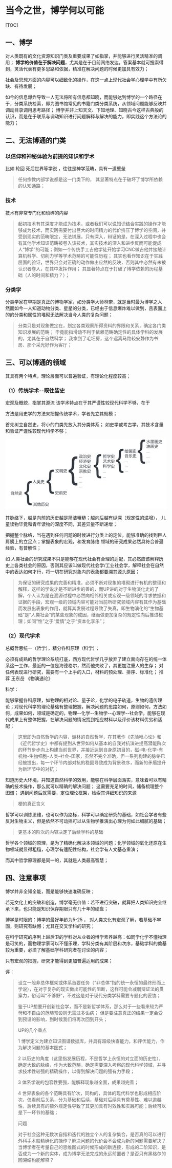 # 当今之世，博学何以可能

[TOC]





## 一、博学

对人类既有的文化资源知识门类及重要成果了如指掌，并能够进行灵活精准的调用；
**博学的价值在于解决问题**，尤其是在于目前网络发达，答案基本就可搜索得到，灵活代表有更多思路和依据，精准在解决问题的时候更加具有效力；

社会及思想方面的内容可以细致化的操作，在这一点上现代社会学心理学中有所欠缺、有待发展；

如今的信息爆炸导致一人无法将所有信息都知晓，而能够达到博学的一个路径在于，分类系统检索，即为图书馆常见的书籍门类分类系统，从领域问题能够反映并调动目录调用思考路径；
博学并非上知天文、下知地理、知晓古今这样古典般的认识，而是在于联系与调动知识进行问题解释与解决的能力，即实践这个方法论的能力；

## 二、无法博通的门类

### 以信仰和神秘体验为前提的知识和学术

比如 轮回 死后世界等学说 ，往往是神学范畴，具有一道壁垒

> 任何宗教内部学说都是这一门类下的， 其显著特点在于破坏了博学所依赖的认知通路；

### 技术

技术有非常专门化和琐碎的内容

> 起初技术有其深度才能成为技术，或者我们可以说知识结合实践的操作才能够成为技术，而实践需要付出巨大的时间精力的代价挤压了博学的空间，并受到现实的范畴限定，无法铺展，只有深入，辩证的是，在深入过程中也会有其他学术知识范畴被卷入该技术，其实技术的深入和进步反而可能促成人“博学”的可能；例如一个传统手工吉他学徒开始学习CNC做吉他并接触计算机科学、切削力学等学术范畴的可能性历程；
> 其实也看作知识在于实践层面的验证，世界只会对正确的动作做出应然的反映，否则其中必然有未被认识者卷入，在其中发挥作用；
> 其显著特点在于打破了博学依赖的历程基础（人的时间和精力？）；

### 分类学

分类学家在早期是真正的博物学家，如分类学大师林奈，就是当时最为博学之人
然而如今一人知道动物分类、星星的分类，已经由于信息爆炸难以做到，且表面上的的分类和属性的堆砌无法解决当今人类的复杂问题；

> 分类只是对现象做定在，划定各类观察所得资料的界限和关系，确定各门类知识发展的范畴；
> 毕竟能指滑动不利于依赖范畴确定性的具体学科的发展的，尤其在于自然科学；
> 我拿到了毛坯房，这个远离马路较安静作为书房、那个采光好作为客厅；



## 三、可以博通的领域

其具有两个特点，理论层面可以普遍验证，有理论化程度较高；

### （1）传统学术--既往皆史

宏观及概貌，指掌其源流
该学术特点在于其严谨性较现代科学不够，在于

方法是用史学的方法来把握传统学术，学者先立其规模；

首先树立自然史，将小的门类先放入其分类体系；
如史学或考古学，其技术含量和验证严谨性较现代科学不够；

<img src="../Untitled.assets/image-20230205150922230.png" alt="image-20230205150922230" style="zoom:67%;" />

 其脉络下，越是向前的历史越是简洁粗糙；越向后越有纵深（规定性的递增）， 儿童读物毕竟和青年读物的深度不同，其差异量不断递增；

把握整个脉络，当在遇到任何问题的时候进行分类上的定位，能够准确的找到巨人肩膀上的立足点；掌握表象的宏观，和发育脉络
领域的研究成果必然具符合普遍经验，有普解性；

如 人类社会的研究成果不只是能够在现代社会有合理的适配，其必然应该解释历史上各类社会的原因，否则其应该叫做现代社会学/工业社会学，解释社会在自然中的表达如何才行，将一切在研究对象内的表象都要溯其源头原因；

> 为保证的研究成果的完善和精准，必须不断对现象的堆砌进行有机的整理和解释，这样的学说才是不断进步的善的，而UP讲的对于生物演化史的了解，个人认为是在溯源过程中必然向相邻相关或宏观一级领域的寻求依据和证据的手段，宏观一级的领域内容可能对当前所研究领域内容有其作为基础而发展出表象的作用，就算其发展过程导致了失真，即生物演化的“生物基础”是“人类社会”的某些现象的成因，继而做更加复杂的规定性向后推进梳理；如同“性”之于“爱情”之于“资本化享乐”；



### （2）现代学术

总概哲思统一（哲学），精分各科原理（科学）；

必须有成熟的哲学理论系统打底，西方现代哲学几乎放弃了建立面向存在的统一体系这一工作，最近的一位是海德格尔，然而他失败了，其更加注重人的生存；
对任何表现进行研究，需要有一个上手的入口，材料的预处理、排序、标准化；
推荐 王东岳 《物演通论》



科学：

能够掌握各科原理，如物理的相对论、量子论，化学的电子轨道，生物的遗传理论；对现代科学的理论基础有整理把握，解决问题的思路如何，原则如何，方法如何，成果如何，领域是确定的，物理--化学--生物学--心理学--社会学，能够在现代成果上有整体把握，在解决问题的情况找到相应材料以及评价该材料优劣和适配；

> 这里即为自然哲学的内容，谢林的自然哲学，在其著作《先验唯心论》和《近代哲学史》中都有提到从世界如何从基本的自我对抗演进提高潜能阶次的环节步步向上构建当前世界，并接近达到自身原初目的，磁-电-化学-有机物-生物细胞-人类-社会-国家，虽然不完全准确，但一系列构建的脉络已经被提出，每一个环节内部对抗的稳固导致成为背景秩序，而新的矛盾提升为新环节中的对抗；



知道历史大环境，并知道自然科学的效用，能够在科学层面落实，意味着可以有精确的技术操作，那么就可以精确的解决问题；
这需要充足的时间，储备梳理整个图谱；
遇到问题后就需要，定位理论框架，检索其详细知识的来源

> 梗的真正含义 



哲学可以训练思维，也可以作为路标，科学可以确定研究的基础，如社会学者有些反对生物主义，但是依然不可动摇可以从生物学推演出心理为何如此细腻的基础；

>  更基本的阶次的内容决定了后续学科的基础

 哲学各个领域的原理，是为了精确化解决本领域的问题；化学领域的氧化还原在生物领域就显得粗糙，心理学有适配性结构，社会学有人文基态重演；

而其中哲学原理都是同一的，其就是人类最高智慧；



## 四、注意事项

博学并非全知全能，而是能够快速准确反映；

若无文化上的突破和创造，博学毫无价值：若不进行突破，就算把人类知识完全继承下来，也只能是知识保存期限只有几十年的硬盘；

博学是时限的：博学的最好年龄为5-25 ， 对人类文化有宏观了解，若基础不牢固，则研究有缺憾；尤其在交叉学科的研究；

在科学研究的序列上越后卫的学科对从业者的博学素养越高：如同学化学不懂物理是可笑的，而物理学家可以不懂乐理，学科分类有其阶层和次序，基础学科的奠基较为重要，必须了解基础学科研究者在讨论的内容；

只有宏观的把握，研究才能得到更加普遍适用的成果；





评：

> 设立一般非总体框架或体系首要任务（“非总体”指的统一永恒的最终形而上学说），在对于复杂的现实做出可能性的阻断，这样可能会减弱辩证法的贯穿力，俗话叫“不够野”，不过这是对于现代分类学科需要专题化的妥协；
>
> 鉴于UP想要开创新社会学，而不是新哲学体系，那么对于一些看来较为严苛和不自由的范畴预设则无需过多诟病；
> 但是要注意真正的结果一定会受到预设的影响，到时候我们将再次回到开头；
>
> 
>
> UP的几个重点
>
> 1 博学定义为建立知识图谱数据库，并具有超级快查能力，和评优能力，作为解决问题的基本图式；
>
> 2 以历史的角度（这里指发展历程，不是哲学上永恒的对立面的历史性），确定大致的脉络，作为大致范畴，确定需要深入考察的现代科学领域，并寻求技术性较强的精确操作，以得到解决问题的强有力手段；
>
> 3 体系学说的包容性要强，能解释现象越全面，成果越完善；
>
> 4 世界表象的各个范畴具有阶次，同构的，具体的现代科学也形成相应阶次，仅看前后关系，分为基础和后续，基础对后续具有奠基性、难以逾越性，后续具有的额外规定性导致了其更加具有时效性和实践可能；后续可以是下一环节的基础；
>
> 
>
> 问题
>
> 对于社会这种无数次自指和迭代的独立个人的复杂集合，是否真的可以进行外科手术般精确化的操作？解决问题的代价会不会成为新的问题需要解决？ 
> 当博学者在考量自己的思维图式的时候形成的新连接，形成的二阶知识，是否成为一个新的实体，成为博学无法完成的永远前置者？是否只有黑格尔的回溯结构能解释？



































